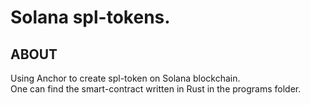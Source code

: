# Solana spl-tokens.

## ABOUT
Using Anchor to create spl-token on Solana blockchain.<br>
One can find the smart-contract written in Rust in the programs folder.

